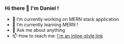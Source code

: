 ### Hi there 👋 I'm Daniel !
- 🔭 I’m currently working on MERN stack application
- 🌱 I’m currently learning MERN !
- 💬 Ask me about anything
- 📫 How to reach me: [I'm an inline-style link](https://www.linkedin.com/in/daniel-fernandez-a04607148/)

